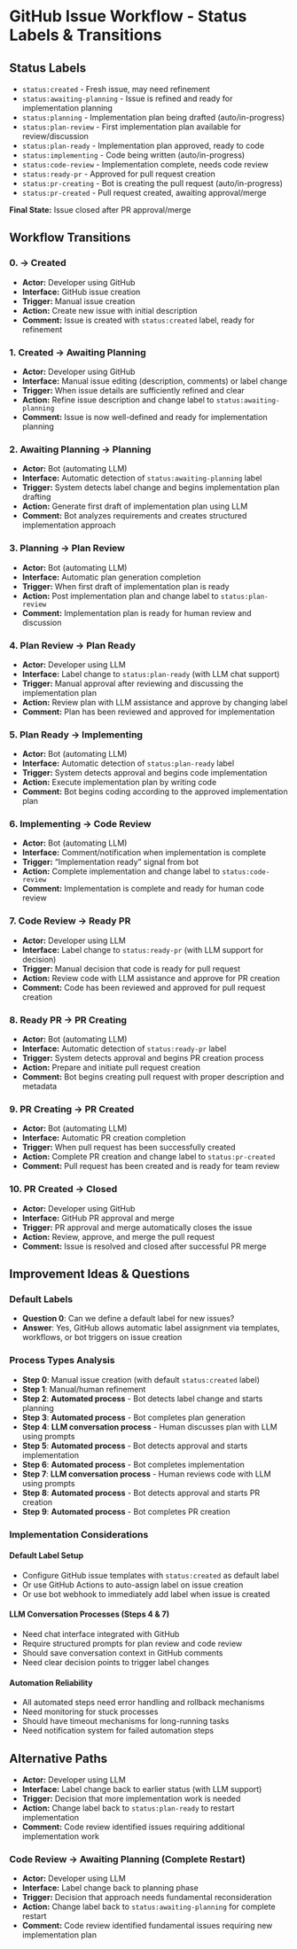 # GitHub Issue Workflow - Status Labels & Transitions

## Status Labels

- `status:created` - Fresh issue, may need refinement
- `status:awaiting-planning` - Issue is refined and ready for implementation planning
- `status:planning` - Implementation plan being drafted (auto/in-progress)
- `status:plan-review` - First implementation plan available for review/discussion
- `status:plan-ready` - Implementation plan approved, ready to code
- `status:implementing` - Code being written (auto/in-progress)
- `status:code-review` - Implementation complete, needs code review
- `status:ready-pr` - Approved for pull request creation
- `status:pr-creating` - Bot is creating the pull request (auto/in-progress)
- `status:pr-created` - Pull request created, awaiting approval/merge

**Final State:** Issue closed after PR approval/merge

## Workflow Transitions

### 0. → Created

- **Actor:** Developer using GitHub
- **Interface:** GitHub issue creation
- **Trigger:** Manual issue creation
- **Action:** Create new issue with initial description
- **Comment:** Issue is created with `status:created` label, ready for refinement

### 1. Created → Awaiting Planning

- **Actor:** Developer using GitHub
- **Interface:** Manual issue editing (description, comments) or label change
- **Trigger:** When issue details are sufficiently refined and clear
- **Action:** Refine issue description and change label to `status:awaiting-planning`
- **Comment:** Issue is now well-defined and ready for implementation planning

### 2. Awaiting Planning → Planning

- **Actor:** Bot (automating LLM)
- **Interface:** Automatic detection of `status:awaiting-planning` label
- **Trigger:** System detects label change and begins implementation plan drafting
- **Action:** Generate first draft of implementation plan using LLM
- **Comment:** Bot analyzes requirements and creates structured implementation approach

### 3. Planning → Plan Review

- **Actor:** Bot (automating LLM)
- **Interface:** Automatic plan generation completion
- **Trigger:** When first draft of implementation plan is ready
- **Action:** Post implementation plan and change label to `status:plan-review`
- **Comment:** Implementation plan is ready for human review and discussion

### 4. Plan Review → Plan Ready

- **Actor:** Developer using LLM
- **Interface:** Label change to `status:plan-ready` (with LLM chat support)
- **Trigger:** Manual approval after reviewing and discussing the implementation plan
- **Action:** Review plan with LLM assistance and approve by changing label
- **Comment:** Plan has been reviewed and approved for implementation

### 5. Plan Ready → Implementing

- **Actor:** Bot (automating LLM)
- **Interface:** Automatic detection of `status:plan-ready` label
- **Trigger:** System detects approval and begins code implementation
- **Action:** Execute implementation plan by writing code
- **Comment:** Bot begins coding according to the approved implementation plan

### 6. Implementing → Code Review

- **Actor:** Bot (automating LLM)
- **Interface:** Comment/notification when implementation is complete
- **Trigger:** “Implementation ready” signal from bot
- **Action:** Complete implementation and change label to `status:code-review`
- **Comment:** Implementation is complete and ready for human code review

### 7. Code Review → Ready PR

- **Actor:** Developer using LLM
- **Interface:** Label change to `status:ready-pr` (with LLM support for decision)
- **Trigger:** Manual decision that code is ready for pull request
- **Action:** Review code with LLM assistance and approve for PR creation
- **Comment:** Code has been reviewed and approved for pull request creation

### 8. Ready PR → PR Creating

- **Actor:** Bot (automating LLM)
- **Interface:** Automatic detection of `status:ready-pr` label
- **Trigger:** System detects approval and begins PR creation process
- **Action:** Prepare and initiate pull request creation
- **Comment:** Bot begins creating pull request with proper description and metadata

### 9. PR Creating → PR Created

- **Actor:** Bot (automating LLM)
- **Interface:** Automatic PR creation completion
- **Trigger:** When pull request has been successfully created
- **Action:** Complete PR creation and change label to `status:pr-created`
- **Comment:** Pull request has been created and is ready for team review

### 10. PR Created → Closed

- **Actor:** Developer using GitHub
- **Interface:** GitHub PR approval and merge
- **Trigger:** PR approval and merge automatically closes the issue
- **Action:** Review, approve, and merge the pull request
- **Comment:** Issue is resolved and closed after successful PR merge

## Improvement Ideas & Questions

### Default Labels

- **Question 0**: Can we define a default label for new issues?
- **Answer**: Yes, GitHub allows automatic label assignment via templates, workflows, or bot triggers on issue creation

### Process Types Analysis

- **Step 0**: Manual issue creation (with default `status:created` label)
- **Step 1**: Manual/human refinement
- **Step 2**: **Automated process** - Bot detects label change and starts planning
- **Step 3**: **Automated process** - Bot completes plan generation
- **Step 4**: **LLM conversation process** - Human discusses plan with LLM using prompts
- **Step 5**: **Automated process** - Bot detects approval and starts implementation
- **Step 6**: **Automated process** - Bot completes implementation
- **Step 7**: **LLM conversation process** - Human reviews code with LLM using prompts
- **Step 8**: **Automated process** - Bot detects approval and starts PR creation
- **Step 9**: **Automated process** - Bot completes PR creation

### Implementation Considerations

#### Default Label Setup

- Configure GitHub issue templates with `status:created` as default label
- Or use GitHub Actions to auto-assign label on issue creation
- Or use bot webhook to immediately add label when issue is created

#### LLM Conversation Processes (Steps 4 & 7)

- Need chat interface integrated with GitHub
- Require structured prompts for plan review and code review
- Should save conversation context in GitHub comments
- Need clear decision points to trigger label changes

#### Automation Reliability

- All automated steps need error handling and rollback mechanisms
- Need monitoring for stuck processes
- Should have timeout mechanisms for long-running tasks
- Need notification system for failed automation steps

## Alternative Paths

- **Actor:** Developer using LLM
- **Interface:** Label change back to earlier status (with LLM support)
- **Trigger:** Decision that more implementation work is needed
- **Action:** Change label back to `status:plan-ready` to restart implementation
- **Comment:** Code review identified issues requiring additional implementation work

### Code Review → Awaiting Planning (Complete Restart)

- **Actor:** Developer using LLM
- **Interface:** Label change back to planning phase
- **Trigger:** Decision that approach needs fundamental reconsideration
- **Action:** Change label back to `status:awaiting-planning` for complete restart
- **Comment:** Code review identified fundamental issues requiring new implementation plan